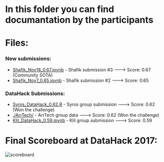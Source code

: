 # In this folder you can find documantation by the participants

# Files:

### New submissions:

* [Shafik_Nov18_0.67.ipynb](Shafik_Nov18_0.67.ipynb) - Shafik submission #3 ---> Score: 0.67 (Community SOTA)
* [Shafik_Nov7_0.65.ipynb](Shafik_Nov7_0.65.ipynb) - Shafik submission #2 ---> Score: 0.65 

### DataHack Submissions:

* [Syros_DataHack_0.62.R](Syros_DataHack_0.62.R) - Syros group submission ---> Score: 0.62 (Won the challenge)
* [./ArrTech/](./ArrTech/) - ArrTech group data ---> Score: 0.62 (Won the challenge)
* [Klil_DataHack_0.59.ipynb](Klil_DataHack_0.59.ipynb) - Klil group submission ---> Score: 0.59

# Final Scoreboard at DataHack 2017:
![scoreboard](https://github.com/RocketDataScientist/DataHack-2017/blob/master/documentation/ScoreBoard.jpg)

